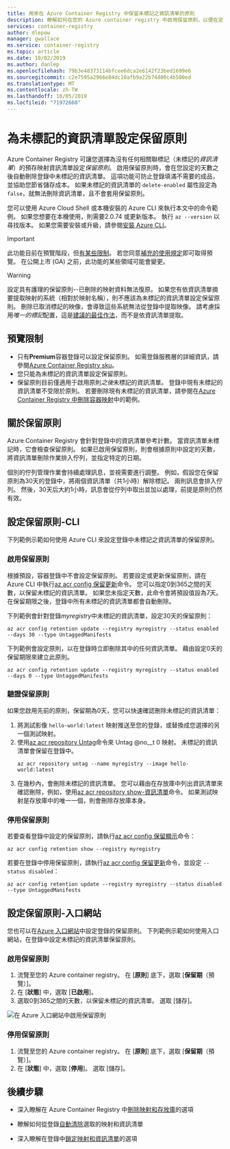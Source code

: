 ```yaml
---
title: 用來在 Azure Container Registry 中保留未標記之資訊清單的原則
description: 瞭解如何在您的 Azure container registry 中啟用保留原則，以便在定義的期間內自動刪除未標記的資訊清單。
services: container-registry
author: dlepow
manager: gwallace
ms.service: container-registry
ms.topic: article
ms.date: 10/02/2019
ms.author: danlep
ms.openlocfilehash: 79b3e48373114bfcee6dca2e6142f23bed1699e6
ms.sourcegitcommit: c2e7595a2966e84dc10afb9a22b74400c4b500ed
ms.translationtype: MT
ms.contentlocale: zh-TW
ms.lasthandoff: 10/05/2019
ms.locfileid: "71972660"
---
```

# <a name="set-a-retention-policy-for-untagged-manifests"></a>為未標記的資訊清單設定保留原則

Azure Container Registry 可讓您選擇為沒有任何相關聯標記（未標記的*資訊清單*）的預存映射資訊清單設定*保留原則*。 啟用保留原則時，會在您設定的天數之後自動刪除登錄中未標記的資訊清單。 這項功能可防止登錄填滿不需要的成品，並協助您節省儲存成本。 如果未標記的資訊清單的 `delete-enabled` 屬性設定為 `false`，就無法刪除資訊清單，且不會套用保留原則。

您可以使用 Azure Cloud Shell 或本機安裝的 Azure CLI 來執行本文中的命令範例。 如果您想要在本機使用，則需要2.0.74 或更新版本。 執行 `az --version` 以尋找版本。 如果您需要安裝或升級，請參閱[安裝 Azure CLI][azure-cli]。

> [!IMPORTANT]
> 此功能目前在預覽階段，但[有某些限制](#preview-limitations)。 若您同意[補充的使用規定][terms-of-use]即可取得預覽。 在公開上市 (GA) 之前，此功能的某些領域可能會變更。

> [!WARNING]
> 設定具有護理的保留原則--已刪除的映射資料無法復原。 如果您有依資訊清單摘要提取映射的系統（相對於映射名稱），則不應該為未標記的資訊清單設定保留原則。 刪除已取消標記的映像，會導致這些系統無法從登錄中提取映像。 請考慮採用*唯一的標記*配置，這是[建議的最佳作法](container-registry-image-tag-version.md)，而不是依資訊清單提取。

## <a name="preview-limitations"></a>預覽限制

* 只有**Premium**容器登錄可以設定保留原則。 如需登錄服務層的詳細資訊，請參閱[Azure Container Registry sku](container-registry-skus.md)。
* 您只能為未標記的資訊清單設定保留原則。
* 保留原則目前僅適用于啟用原則*之後*未標記的資訊清單。 登錄中現有未標記的資訊清單不受限於原則。 若要刪除現有未標記的資訊清單，請參閱在[Azure Container Registry 中刪除容器映射](container-registry-delete.md)中的範例。

## <a name="about-the-retention-policy"></a>關於保留原則

Azure Container Registry 會針對登錄中的資訊清單參考計數。 當資訊清單未標記時，它會檢查保留原則。 如果已啟用保留原則，則會根據原則中設定的天數，將資訊清單刪除作業排入佇列，並指定特定的日期。

個別的佇列管理作業會持續處理訊息，並視需要進行調整。 例如，假設您在保留原則為30天的登錄中，將兩個資訊清單（共1小時）解除標記。 兩則訊息會排入佇列。 然後，30天后大約1小時，訊息會從佇列中取出並加以處理，前提是原則仍然有效。

## <a name="set-a-retention-policy---cli"></a>設定保留原則-CLI

下列範例示範如何使用 Azure CLI 來設定登錄中未標記之資訊清單的保留原則。

### <a name="enable-a-retention-policy"></a>啟用保留原則

根據預設，容器登錄中不會設定保留原則。 若要設定或更新保留原則，請在 Azure CLI 中執行[az acr config 保留更新][az-acr-config-retention-update]命令。 您可以指定0到365之間的天數，以保留未標記的資訊清單。 如果您未指定天數，此命令會將預設值設為7天。 在保留期限之後，登錄中所有未標記的資訊清單都會自動刪除。

下列範例會針對登錄*myregistry*中未標記的資訊清單，設定30天的保留原則：

```azurecli
az acr config retention update --registry myregistry --status enabled --days 30 --type UntaggedManifests
```

下列範例會設定原則，以在登錄時立即刪除其中的任何資訊清單。 藉由設定0天的保留期限來建立此原則。 

```azurecli
az acr config retention update --registry myregistry --status enabled --days 0 --type UntaggedManifests
```

### <a name="validate-a-retention-policy"></a>驗證保留原則

如果您啟用先前的原則，保留期為0天，您可以快速確認刪除未標記的資訊清單：

1. 將測試影像 `hello-world:latest` 映射推送至您的登錄，或替換成您選擇的另一個測試映射。
1. 使用[az acr repository Untag][az-acr-repository-untag]命令來 Untag @no__t 0 映射。 未標記的資訊清單會保留在登錄中。
    ```azurecli
    az acr repository untag --name myregistry --image hello-world:latest
    ```
1. 在幾秒內，會刪除未標記的資訊清單。 您可以藉由在存放庫中列出資訊清單來確認刪除，例如，使用[az acr repository show-資訊清單][az-acr-repository-show-manifests]命令。 如果測試映射是存放庫中的唯一一個，則會刪除存放庫本身。

### <a name="disable-a-retention-policy"></a>停用保留原則

若要查看登錄中設定的保留原則，請執行[az acr config 保留顯示][az-acr-config-retention-show]命令：

```azurecli
az acr config retention show --registry myregistry
```

若要在登錄中停用保留原則，請執行[az acr config 保留更新][az-acr-config-retention-update]命令，並設定 `--status disabled`：

```azurecli
az acr config retention update --registry myregistry --status disabled --type UntaggedManifests
```

## <a name="set-a-retention-policy---portal"></a>設定保留原則-入口網站

您也可以在[Azure 入口網站](https://portal.azure.com)中設定登錄的保留原則。 下列範例示範如何使用入口網站，在登錄中設定未標記的資訊清單保留原則。

### <a name="enable-a-retention-policy"></a>啟用保留原則

1. 流覽至您的 Azure container registry。 在 [**原則**] 底下，選取 [**保留期**（預覽）]。
1. 在 [**狀態**] 中，選取 [**已啟用**]。
1. 選取0到365之間的天數，以保留未標記的資訊清單。 選取 [儲存]。

![在 Azure 入口網站中啟用保留原則](media/container-registry-retention-policy/container-registry-retention-policy01.png)

### <a name="disable-a-retention-policy"></a>停用保留原則

1. 流覽至您的 Azure container registry。 在 [**原則**] 底下，選取 [**保留期**（預覽）]。
1. 在 [**狀態**] 中，選取 [**停用**]。 選取 [儲存]。

## <a name="next-steps"></a>後續步驟

* 深入瞭解在 Azure Container Registry 中[刪除映射和存放庫](container-registry-delete.md)的選項

* 瞭解如何從登錄[自動清除](container-registry-auto-purge.md)選取的映射和資訊清單

* 深入瞭解在登錄中[鎖定映射和資訊清單](container-registry-image-lock.md)的選項

<!-- LINKS - external -->
[terms-of-use]: https://azure.microsoft.com/support/legal/preview-supplemental-terms/


<!-- LINKS - internal -->
[azure-cli]: /cli/azure/install-azure-cli
[az-acr-config-retention-update]: /cli/azure/acr/config/retention#az-acr-config-retention-update
[az-acr-config-retention-show]: /cli/azure/acr/config/retention#az-acr-config-retention-show
[az-acr-repository-untag]: /cli/azure/acr/repository#az-acr-repository-untag
[az-acr-repository-show-manifests]: /cli/azure/acr/repository#az-acr-repository-show-manifests
